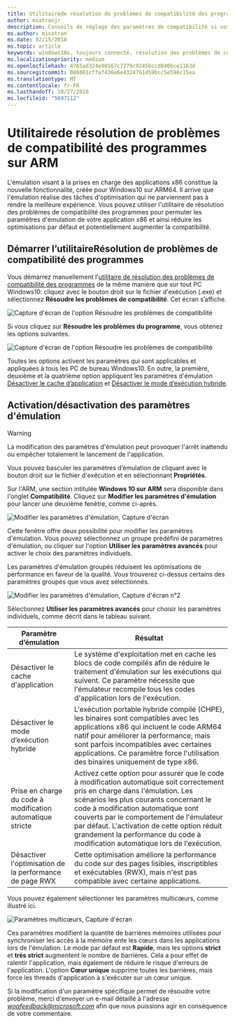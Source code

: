 ```yaml
---
title: Utilitairede résolution de problèmes de compatibilité des programmes sur ARM
author: msatranjr
description: Conseils de réglage des paramètres de compatibilité si votre application ne fonctionne pas correctement sur ARM
ms.author: misatran
ms.date: 02/15/2018
ms.topic: article
keywords: windows10s, toujours connecté, résolution des problèmes de compatibilité, windows sur ARM
ms.localizationpriority: medium
ms.openlocfilehash: 4765ad324e90167c7279c9245bccd840bce1163d
ms.sourcegitcommit: 086001cffaf436e6e4324761d59bcc5e598c15ea
ms.translationtype: MT
ms.contentlocale: fr-FR
ms.lasthandoff: 10/27/2018
ms.locfileid: "5697112"
---
```

# <a name="program-compatibility-troubleshooter-on-arm"></a>Utilitairede résolution de problèmes de compatibilité des programmes sur ARM
L'émulation visant à la prises en charge des applications x86 constitue la nouvelle fonctionnalité, créée pour Windows10 sur ARM64. Il arrive que l'émulation réalise des tâches d'optimisation qui ne parviennent pas à rendre la meilleure expérience. Vous pouvez utiliser l'utilitaire de résolution des problèmes de compatibilité des programmes pour permuter les paramètres d'émulation de votre application x86 et ainsi réduire les optimisations par défaut et potentiellement augmenter la compatibilité.

## <a name="start-the-program-compatibility-troubleshooter"></a>Démarrer l’utilitaireRésolution de problèmes de compatibilité des programmes
Vous démarrez manuellement l'[utilitaire de résolution des problèmes de compatibilité des programmes](https://support.microsoft.com/en-us/help/15078/windows-make-older-programs-compatible) de la même manière que sur tout PC Windows10: cliquez avec le bouton droit sur le fichier d'exécution (.exe) et sélectionnez **Résoudre les problèmes de compatibilité**. Cet écran s’affiche.

![Capture d'écran de l'option Résoudre les problèmes de compatibilité](images/arm/Capture4.png)

Si vous cliquez sur **Résoudre les problèmes du programme**, vous obtenez les options suivantes.

![Capture d'écran de l'option Résoudre les problèmes de compatibilité](images/arm/Capture5.png)

Toutes les options activent les paramètres qui sont applicables et appliquées à tous les PC de bureau Windows10. En outre, la première, deuxième et la quatrième option appliquent les paramètres d'émulation [Désactiver le cache d’application](#disable-app-cache) et [Désactiver le mode d’exécution hybride](#disable-hybrid-exec-mode).

## <a name="toggling-emulation-settings"></a>Activation/désactivation des paramètres d'émulation
> [!WARNING]
> La modification des paramètres d'émulation peut provoquer l'arrêt inattendu ou empêcher totalement le lancement de l'application.

Vous pouvez basculer les paramètres d’émulation de cliquant avec le bouton droit sur le fichier d'exécution et en sélectionnant **Propriétés**.

Sur l'ARM, une section intitulée **Windows 10 sur ARM** sera disponible dans l'onglet **Compatibilité**. Cliquez sur **Modifier les paramètres d'émulation** pour lancer une deuxième fenêtre, comme ci-après.

![Modifier les paramètres d'émulation, Capture d'écran](images/arm/Capture.png)

Cette fenêtre offre deux possibilité pour modifier les paramètres d'émulation. Vous pouvez sélectionnez un groupe prédéfini de paramètres d'émulation, ou cliquer sur l'option **Utiliser les paramètres avancés** pour activer le choix des paramètres individuels.

Les paramètres d'émulation groupés réduisent les optimisations de performance en faveur de la qualité. Vous trouverez ci-dessus certains des paramètres groupés que vous avez sélectionnés.

![Modifier les paramètres d'émulation, Capture d'écran n°2](images/arm/Capture2.png)

Sélectionnez **Utiliser les paramètres avancés** pour choisir les paramètres individuels, comme décrit dans le tableau suivant.

| Paramètre d’émulation | Résultat |
| ----------------- | ----------- |
| <p id="disable-app-cache">Désactiver le cache d'application</p> | Le système d'exploitation met en cache les blocs de code compilés afin de réduire le traitement d'émulation sur les exécutions qui suivent. Ce paramètre nécessite que l'émulateur recompile tous les codes d'application lors de l'exécution. |
| <p id="disable-hybrid-exec-mode">Désactiver le mode d’exécution hybride</p> | L'exécution portable hybride compilé (CHPE), les binaires sont compatibles avec les applications x86 qui incluent le code ARM64 natif pour améliorer la performance, mais sont parfois incompatibles avec certaines applications. Ce paramètre force l'utilisation des binaires uniquement de type x86. |
| Prise en charge du code à modification automatique stricte | Activez cette option pour assurer que le code à modification automatique soit correctement pris en charge dans l'émulation. Les scénarios les plus courants concernant le code à modification automatique sont couverts par le comportement de l'émulateur par défaut. L'activation de cette option réduit grandement la performance du code à modification automatique lors de l'exécution. |
| Désactiver l'optimisation de la performance de page RWX | Cette optimisation améliore la performance du code sur des pages lisibles, inscriptibles et exécutables (RWX), mais n'est pas compatible avec certaine applications. |

Vous pouvez également sélectionner les paramètres multicœurs, comme illustré ici.

![Paramètres multicœurs, Capture d'écran](images/arm/Capture3.png)

Ces paramètres modifient la quantité de barrières mémoires utilisées pour synchroniser les accès à la mémoire ente les cœurs dans les applications lors de l'émulation. Le mode par défaut est **Rapide**, mais les options **strict** et **très strict** augmentent le nombre de barrières. Cela a pour effet de ralentir l'application, mais également de réduire le risque d'erreurs de l'application. L'option **Cœur unique** supprime toutes les barrières, mais force les threads d'application à s'exécuter sur un cœur unique.

Si la modification d'un paramètre spécifique permet de résoudre votre problème, merci d'envoyer un e-mail détaillé à l'adresse *woafeedback@microsoft.com* afin que nous puissions agir en conséquence de votre commentaire.